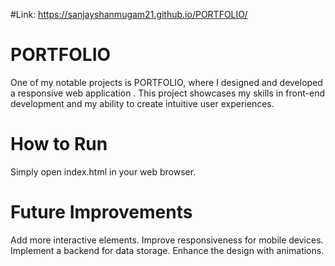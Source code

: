 #Link: https://sanjayshanmugam21.github.io/PORTFOLIO/
# PORTFOLIO
One of my notable projects is PORTFOLIO, where I designed and developed a responsive web application . This project showcases my skills in front-end development and my ability to create intuitive user experiences.
# How to Run
Simply open index.html in your web browser.
# Future Improvements
Add more interactive elements.
Improve responsiveness for mobile devices.
Implement a backend for data storage.
Enhance the design with animations.

